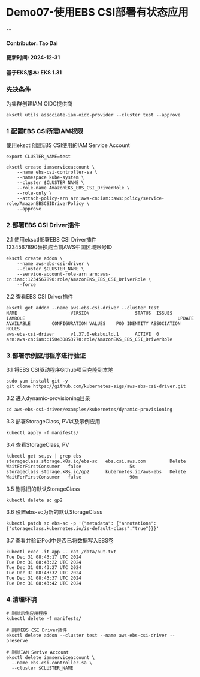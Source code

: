 # Demo07-使用EBS CSI部署有状态应用
--
#### Contributor: Tao Dai
#### 更新时间: 2024-12-31
#### 基于EKS版本: EKS 1.31

### 先决条件
为集群创建IAM OIDC提供商

```
eksctl utils associate-iam-oidc-provider --cluster test --approve
```
### 1.配置EBS CSI所需IAM权限

使用eksctl创建EBS CSI使用的IAM Service Account

```
export CLUSTER_NAME=test

eksctl create iamserviceaccount \
    --name ebs-csi-controller-sa \
    --namespace kube-system \
    --cluster $CLUSTER_NAME \
    --role-name AmazonEKS_EBS_CSI_DriverRole \
    --role-only \
    --attach-policy-arn arn:aws-cn:iam::aws:policy/service-role/AmazonEBSCSIDriverPolicy \
    --approve
```
### 2.部署EBS CSI Driver插件

2.1 使用eksctl部署EBS CSI Driver插件
<br>1234567890替换成当前AWS中国区域账号ID

```
eksctl create addon \
	--name aws-ebs-csi-driver \
	--cluster $CLUSTER_NAME \
	--service-account-role-arn arn:aws-cn:iam::1234567890:role/AmazonEKS_EBS_CSI_DriverRole \
	--force
```
2.2 查看EBS CSI Driver插件

```
eksctl get addon --name aws-ebs-csi-driver --cluster test
NAME                    VERSION                 STATUS  ISSUES  IAMROLE                                                         UPDATE AVAILABLE        CONFIGURATION VALUES    POD IDENTITY ASSOCIATION ROLES
aws-ebs-csi-driver      v1.37.0-eksbuild.1      ACTIVE  0       arn:aws-cn:iam::150430853770:role/AmazonEKS_EBS_CSI_DriverRole
```

### 3.部署示例应用程序进行验证

3.1 将EBS CSI驱动程序Github项目克隆到本地

```
sudo yum install git -y
git clone https://github.com/kubernetes-sigs/aws-ebs-csi-driver.git
```

3.2 进入dynamic-provisioning目录

```
cd aws-ebs-csi-driver/examples/kubernetes/dynamic-provisioning
```

3.3 部署StorageClass, PV以及示例应用

```
kubectl apply -f manifests/
```

3.4 查看StorageClass, PV

```
kubectl get sc,pv | grep ebs
storageclass.storage.k8s.io/ebs-sc   ebs.csi.aws.com         Delete          WaitForFirstConsumer   false                  5s
storageclass.storage.k8s.io/gp2      kubernetes.io/aws-ebs   Delete          WaitForFirstConsumer   false                  90m
```

3.5 删除旧的默认StorageClass

```
kubectl delete sc gp2
```

3.6 设置ebs-sc为新的默认StorageClass

```
kubectl patch sc ebs-sc -p '{"metadata": {"annotations":{"storageclass.kubernetes.io/is-default-class":"true"}}}'
```

3.7 查看并验证Pod中是否已将数据写入EBS卷

```
kubectl exec -it app -- cat /data/out.txt
Tue Dec 31 08:43:17 UTC 2024
Tue Dec 31 08:43:22 UTC 2024
Tue Dec 31 08:43:27 UTC 2024
Tue Dec 31 08:43:32 UTC 2024
Tue Dec 31 08:43:37 UTC 2024
Tue Dec 31 08:43:42 UTC 2024
```
### 4.清理环境

```
# 删除示例应用程序
kubectl delete -f manifests/

# 删除EBS CSI Driver插件
eksctl delete addon --cluster test --name aws-ebs-csi-driver --preserve

# 删除IAM Serive Account
eksctl delete iamserviceaccount \
  --name ebs-csi-controller-sa \
  --cluster $CLUSTER_NAME
```

